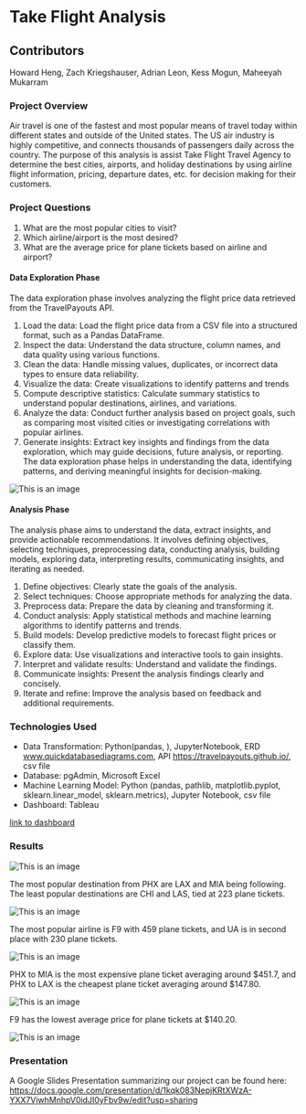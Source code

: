 # Take Flight Analysis
## Contributors
Howard Heng, Zach Kriegshauser, Adrian Leon, Kess Mogun, Maheeyah Mukarram

### Project Overview
Air travel is one of the fastest and most popular means of travel today within different states and outside of the United states. The US air industry is highly competitive, and connects thousands of passengers daily across the country. The purpose of this analysis is assist Take Flight Travel Agency to determine the best cities, airports, and holiday destinations by using airline flight information, pricing, departure dates, etc. for decision making for their customers.

 ### Project Questions
1. What are the most popular cities to visit?
2. Which airline/airport is the most desired?
3. What are the average price for plane tickets based on airline and airport?

#### Data Exploration Phase 
The data exploration phase involves analyzing the flight price data retrieved from the TravelPayouts API. 
1. Load the data: Load the flight price data from a CSV file into a structured format, such as a Pandas DataFrame.
2. Inspect the data: Understand the data structure, column names, and data quality using various functions.
3. Clean the data: Handle missing values, duplicates, or incorrect data types to ensure data reliability.
4. Visualize the data: Create visualizations to identify patterns and trends
5. Compute descriptive statistics: Calculate summary statistics to understand popular destinations, airlines, and variations.
6. Analyze the data: Conduct further analysis based on project goals, such as comparing most visited cities or investigating correlations with popular airlines.
7. Generate insights: Extract key insights and findings from the data exploration, which may guide decisions, future analysis, or reporting.
The data exploration phase helps in understanding the data, identifying patterns, and deriving meaningful insights for decision-making.


![This is an image](https://github.com/maheeyah/Group3/blob/main/QuickDBD-export%20(1).png)

#### Analysis Phase 
The analysis phase aims to understand the data, extract insights, and provide actionable recommendations. It involves defining objectives, selecting techniques, preprocessing data, conducting analysis, building models, exploring data, interpreting results, communicating insights, and iterating as needed.
1. Define objectives: Clearly state the goals of the analysis.
2. Select techniques: Choose appropriate methods for analyzing the data.
3. Preprocess data: Prepare the data by cleaning and transforming it.
4. Conduct analysis: Apply statistical methods and machine learning algorithms to identify patterns and trends.
5. Build models: Develop predictive models to forecast flight prices or classify them.
6. Explore data: Use visualizations and interactive tools to gain insights.
7. Interpret and validate results: Understand and validate the findings.
8. Communicate insights: Present the analysis findings clearly and concisely.
9. Iterate and refine: Improve the analysis based on feedback and additional requirements.

### Technologies Used
  *  Data Transformation: Python(pandas, ), JupyterNotebook, ERD www.quickdatabasediagrams.com, API https://travelpayouts.github.io/, csv file
  *  Database: pgAdmin, Microsoft Excel
  *  Machine Learning Model: Python (pandas, pathlib, matplotlib.pyplot, sklearn.linear_model, sklearn.metrics), Jupyter Notebook, csv file
  *  Dashboard: Tableau
 
[link to dashboard](https://public.tableau.com/app/profile/maheeyah.mukarram/viz/Group3FinalProjectPresentation1/GroupPresentation?publish=yes)

### Results
![This is an image](https://github.com/maheeyah/Group3/blob/Maheeyah/MostPopularAirline.png)

The most popular destination from PHX are LAX and MIA being following. The least popular destinations are CHI and LAS, tied at 223 plane tickets. 

![This is an image](https://github.com/maheeyah/Group3/blob/Maheeyah/MostPopularDestinations.png)

The most popular airline is F9 with 459 plane tickets, and UA is in second place with 230 plane tickets. 

![This is an image](https://github.com/maheeyah/Group3/blob/Maheeyah/AveragePricebasedonDestination.png)

PHX to MIA is the most expensive plane ticket averaging around $451.7, and PHX to LAX is the cheapest plane ticket averaging around $147.80. 

![This is an image](https://github.com/maheeyah/Group3/blob/Maheeyah/AveragePricebasedonAirline.png)

F9 has the lowest average price for plane tickets at $140.20.

![This is an image](https://github.com/maheeyah/Group3/blob/Maheeyah/NumberofFlightsbasedoffofMonth.png)

### Presentation
A Google Slides Presentation summarizing our project can be found here: https://docs.google.com/presentation/d/1kqk083NepjKRtXWzA-YXX7VjwhMnhpV0idJI0yFbv9w/edit?usp=sharing
